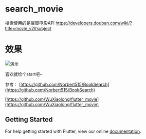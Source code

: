 # search_movie


搜索使用的是豆瓣电影API https://developers.douban.com/wiki/?title=movie_v2#subject


# 效果
![演示](https://github.com/zhanglihow/search_movie/blob/master/pics/1.gif)  
  
喜欢就给个start吧~

参考：
[https://github.com/Norbert515/BookSearch](https://github.com/Norbert515/BookSearch)  

[https://github.com/WuXiaolong/flutter_movie](https://github.com/WuXiaolong/flutter_movie)



## Getting Started

For help getting started with Flutter, view our online
[documentation](https://flutter.io/).
